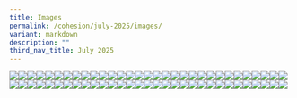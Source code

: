 ```yaml
---
title: Images
permalink: /cohesion/july-2025/images/
variant: markdown
description: ""
third_nav_title: July 2025
---
```

![](/images/Cohesion/July%202025/WhatsApp_Image_2025_07_09_at_22_31_54.jpg)![](/images/Cohesion/July%202025/project_sama_rollouts_1.jpg)![](/images/Cohesion/July%202025/title_assistance_1.jpg)![](/images/Cohesion/July%202025/sama_sama_kv_1.gif)![](/images/Cohesion/July%202025/time_icon.png)![](/images/Cohesion/July%202025/title_11_free.png)![](/images/Cohesion/July%202025/title_assistance.jpg)![](/images/Cohesion/July%202025/title_catching_vibes.jpg)![](/images/Cohesion/July%202025/title_healthier_together.jpg)![](/images/Cohesion/July%202025/title_learning_neighbourhood.jpg)![](/images/Cohesion/July%202025/up.png)![](/images/Cohesion/July%202025/zaki.png)![](/images/Cohesion/July%202025/hlf_infographics_04.gif)![](/images/Cohesion/July%202025/hlf_infographics_05.gif)![](/images/Cohesion/July%202025/hlf_infographics_06.jpg)![](/images/Cohesion/July%202025/hlf_infographics_07.gif)![](/images/Cohesion/July%202025/hlf_infographics_08.jpg)![](/images/Cohesion/July%202025/learning_neighbourhood_kv.gif)![](/images/Cohesion/July%202025/learning_neighbourhood_kv_.gif)![](/images/Cohesion/July%202025/marker_icon.png)![](/images/Cohesion/July%202025/project_sama_rollouts.jpg)![](/images/Cohesion/July%202025/quote.png)![](/images/Cohesion/July%202025/quote_chan_kit.jpg)![](/images/Cohesion/July%202025/quote_cycling.jpg)![](/images/Cohesion/July%202025/quote_lam_weng.jpg)![](/images/Cohesion/July%202025/quote_mayor_alex.jpg)![](/images/Cohesion/July%202025/quote_raymond_yap.jpg)![](/images/Cohesion/July%202025/sg60_healthier_numbers.jpg)![](/images/Cohesion/July%202025/spotted1.gif)![](/images/Cohesion/July%202025/spotted2.png)![](/images/Cohesion/July%202025/hlf_infographics_02.gif)![](/images/Cohesion/July%202025/hlf_infographics_03.jpg)![](/images/Cohesion/July%202025/edm_kv_project_sama.jpg)![](/images/Cohesion/July%202025/edm_kv_learning.jpg)![](/images/Cohesion/July%202025/edm_kv_healthy_living.jpg)![](/images/Cohesion/July%202025/edm_kv_healthier.jpg)![](/images/Cohesion/July%202025/edm_kv_11.jpg)![](/images/Cohesion/July%202025/down.png)![](/images/Cohesion/July%202025/cycling_stats.jpg)![](/images/Cohesion/July%202025/calendar_icon.png)![](/images/Cohesion/July%202025/arrow.png)![](/images/Cohesion/July%202025/ae_bg_02.jpg)![](/images/Cohesion/July%202025/ae_bg_01.jpg)![](/images/Cohesion/July%202025/ae_bg.jpg)![](/images/Cohesion/July%202025/f11.jpg)![](/images/Cohesion/July%202025/f10.jpg)![](/images/Cohesion/July%202025/f5.jpg)![](/images/Cohesion/July%202025/f4.jpg)![](/images/Cohesion/July%202025/f3.jpg)![](/images/Cohesion/July%202025/f2.jpg)![](/images/Cohesion/July%202025/f1.jpg)![](/images/Cohesion/July%202025/edm_wu_3.jpg)![](/images/Cohesion/July%202025/edm_wu_2.jpg)![](/images/Cohesion/July%202025/edm_wu_1.jpg)![](/images/Cohesion/July%202025/hlf_infographics_01.jpg)![](/images/Cohesion/July%202025/healthy_living_kv.gif)![](/images/Cohesion/July%202025/healthier_together_kv.gif)![](/images/Cohesion/July%202025/feryani.png)![](/images/Cohesion/July%202025/f9.jpg)![](/images/Cohesion/July%202025/f8.jpg)![](/images/Cohesion/July%202025/f7.jpg)![](/images/Cohesion/July%202025/f6.jpg)